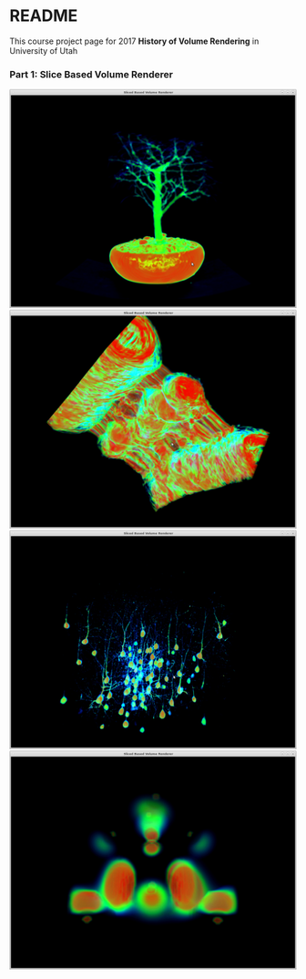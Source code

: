 # README #

This course project page for 2017 **History of Volume Rendering** in University of Utah

### Part 1: Slice Based Volume Renderer ###

![alt text](projects/slice/assets/bonsai.png "Bonsai")
![alt text](projects/slice/assets/magnetic_reconnection.png "Magnetic Reconnection")
![alt text](projects/slice/assets/marmoset_neurons.png "Marmoset Neurons")
![alt text](projects/slice/assets/neghip.png "Neghip")
